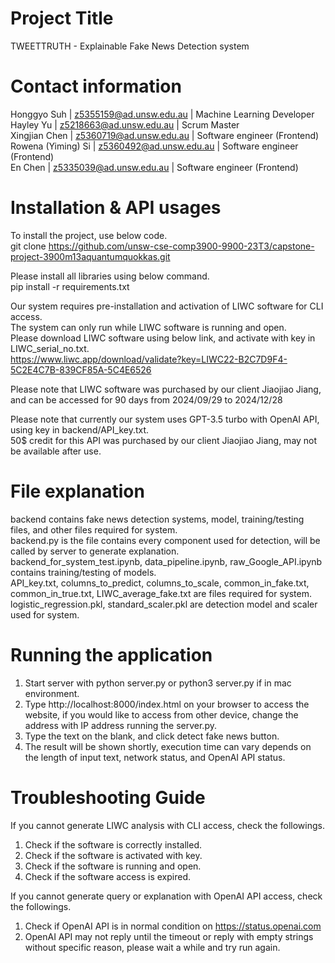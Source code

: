 # Project Title

TWEETTRUTH - Explainable Fake News Detection system


# Contact information

Honggyo Suh | z5355159@ad.unsw.edu.au | Machine Learning Developer  
Hayley Yu | z5218663@ad.unsw.edu.au | Scrum Master  
Xingjian Chen | z5360719@ad.unsw.edu.au | Software engineer (Frontend)  
Rowena (Yiming) Si | z5360492@ad.unsw.edu.au | Software engineer (Frontend)  
En Chen | z5335039@ad.unsw.edu.au | Software engineer (Frontend)  


# Installation & API usages

To install the project, use below code.  
git clone https://github.com/unsw-cse-comp3900-9900-23T3/capstone-project-3900m13aquantumquokkas.git  

Please install all libraries using below command.  
pip install -r requirements.txt  

Our system requires pre-installation and activation of LIWC software for CLI access.  
The system can only run while LIWC software is running and open.  
Please download LIWC software using below link, and activate with key in LIWC_serial_no.txt.   
https://www.liwc.app/download/validate?key=LIWC22-B2C7D9F4-5C2E4C7B-839CF85A-5C4E6526  

Please note that LIWC software was purchased by our client Jiaojiao Jiang, and can be accessed for 90 days from 2024/09/29 to 2024/12/28  

Please note that currently our system uses GPT-3.5 turbo with OpenAI API, using key in backend/API_key.txt.   
50$ credit for this API was purchased by our client Jiaojiao Jiang, may not be available after use.


# File explanation

backend contains fake news detection systems, model, training/testing files, and other files required for system.  
backend.py is the file contains every component used for detection, will be called by server to generate explanation.  
backend_for_system_test.ipynb, data_pipeline.ipynb, raw_Google_API.ipynb contains training/testing of models.  
API_key.txt, columns_to_predict, columns_to_scale, common_in_fake.txt, common_in_true.txt, LIWC_average_fake.txt are files required for system.  
logistic_regression.pkl, standard_scaler.pkl are detection model and scaler used for system.  


# Running the application

1. Start server with python server.py or python3 server.py if in mac environment.  
2. Type http://localhost:8000/index.html on your browser to access the website, if you would like to access from other device, change the address with IP address running the server.py.  
3. Type the text on the blank, and click detect fake news button.  
4. The result will be shown shortly, execution time can vary depends on the length of input text, network status, and OpenAI API status.  


# Troubleshooting Guide

If you cannot generate LIWC analysis with CLI access, check the followings.

1. Check if the software is correctly installed.
2. Check if the software is activated with key.
3. Check if the software is running and open.
4. Check if the software access is expired.

If you cannot generate query or explanation with OpenAI API access, check the followings.

1. Check if OpenAI API is in normal condition on https://status.openai.com
2. OpenAI API may not reply until the timeout or reply with empty strings without specific reason, please wait a while and try run again.